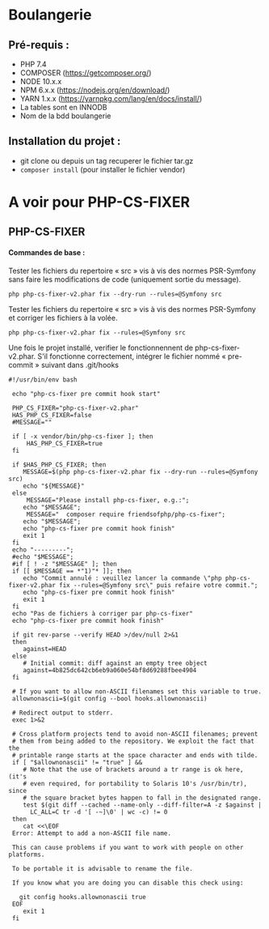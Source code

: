 # Boulangerie

## Pré-requis : 
- PHP 7.4
- COMPOSER (https://getcomposer.org/)
- NODE 10.x.x
- NPM 6.x.x (https://nodejs.org/en/download/)
- YARN 1.x.x (https://yarnpkg.com/lang/en/docs/install/)
- La tables sont en INNODB
- Nom de la bdd boulangerie

## Installation du projet : 
- git clone ou depuis un tag recuperer le fichier tar.gz
- `composer install` (pour installer le fichier vendor)

# A voir pour PHP-CS-FIXER

## PHP-CS-FIXER
#### Commandes de base :
Tester les fichiers du repertoire « src » vis à vis des normes PSR-Symfony sans faire les modifications de code (uniquement sortie du message).

`php php-cs-fixer-v2.phar fix --dry-run --rules=@Symfony src` 

Tester les fichiers du repertoire « src » vis à vis des normes PSR-Symfony et corriger les fichiers à la volée.

`php php-cs-fixer-v2.phar fix --rules=@Symfony src`

Une fois le projet installé, verifier le fonctionnennent de php-cs-fixer-v2.phar.
S'il fonctionne correctement, intégrer le fichier nommé « pre-commit » suivant dans .git/hooks

```
#!/usr/bin/env bash
 
 echo "php-cs-fixer pre commit hook start"
 
 PHP_CS_FIXER="php-cs-fixer-v2.phar"
 HAS_PHP_CS_FIXER=false
 #MESSAGE=""
 
 if [ -x vendor/bin/php-cs-fixer ]; then
     HAS_PHP_CS_FIXER=true
 fi
 
 if $HAS_PHP_CS_FIXER; then
 	MESSAGE=$(php php-cs-fixer-v2.phar fix --dry-run --rules=@Symfony src)
 	echo "${MESSAGE}"
 else
     MESSAGE="Please install php-cs-fixer, e.g.:";
 	echo "$MESSAGE";
     MESSAGE="  composer require friendsofphp/php-cs-fixer";
 	echo "$MESSAGE";
 	echo "php-cs-fixer pre commit hook finish"
 	exit 1
 fi
 echo "---------";
 #echo "$MESSAGE";
 #if [ ! -z "$MESSAGE" ]; then
 if [[ $MESSAGE == *"1)"* ]]; then
 	echo "Commit annulé : veuillez lancer la commande \"php php-cs-fixer-v2.phar fix --rules=@Symfony src\" puis refaire votre commit.";
 	echo "php-cs-fixer pre commit hook finish"
 	exit 1
 fi
 echo "Pas de fichiers à corriger par php-cs-fixer"
 echo "php-cs-fixer pre commit hook finish"
 
 if git rev-parse --verify HEAD >/dev/null 2>&1
 then
 	against=HEAD
 else
 	# Initial commit: diff against an empty tree object
 	against=4b825dc642cb6eb9a060e54bf8d69288fbee4904
 fi
 
 # If you want to allow non-ASCII filenames set this variable to true.
 allownonascii=$(git config --bool hooks.allownonascii)
 
 # Redirect output to stderr.
 exec 1>&2
 
 # Cross platform projects tend to avoid non-ASCII filenames; prevent
 # them from being added to the repository. We exploit the fact that the
 # printable range starts at the space character and ends with tilde.
 if [ "$allownonascii" != "true" ] &&
 	# Note that the use of brackets around a tr range is ok here, (it's
 	# even required, for portability to Solaris 10's /usr/bin/tr), since
 	# the square bracket bytes happen to fall in the designated range.
 	test $(git diff --cached --name-only --diff-filter=A -z $against |
 	  LC_ALL=C tr -d '[ -~]\0' | wc -c) != 0
 then
 	cat <<\EOF
 Error: Attempt to add a non-ASCII file name.
 
 This can cause problems if you want to work with people on other platforms.
 
 To be portable it is advisable to rename the file.
 
 If you know what you are doing you can disable this check using:
 
   git config hooks.allownonascii true
 EOF
 	exit 1
 fi
 ```
